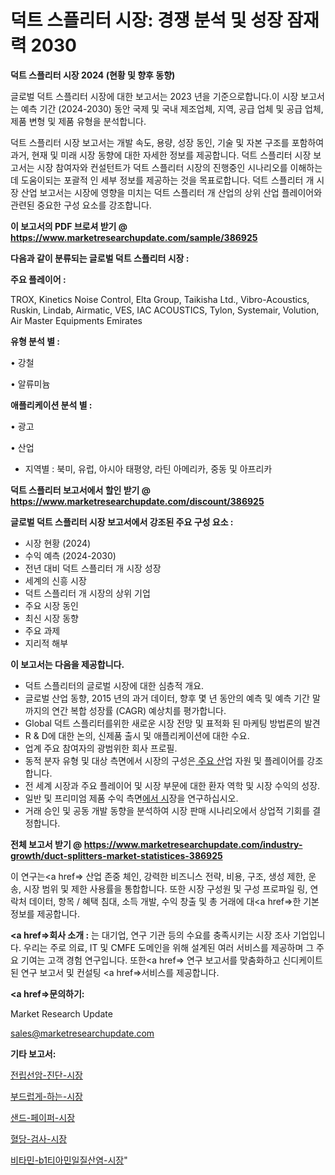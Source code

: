 # 덕트 스플리터 시장: 경쟁 분석 및 성장 잠재력 2030

<strong>덕트 스플리터 시장 2024 (현황 및 향후 동향)</strong>

글로벌 덕트 스플리터 시장에 대한 보고서는 2023 년을 기준으로합니다.이 시장 보고서는 예측 기간 (2024-2030) 동안 국제 및 국내 제조업체, 지역, 공급 업체 및 공급 업체, 제품 변형 및 제품 유형을 분석합니다.

덕트 스플리터 시장 보고서는 개발 속도, 용량, 성장 동인, 기술 및 자본 구조를 포함하여 과거, 현재 및 미래 시장 동향에 대한 자세한 정보를 제공합니다. 덕트 스플리터 시장 보고서는 시장 참여자와 컨설턴트가 덕트 스플리터 시장의 진행중인 시나리오를 이해하는 데 도움이되는 포괄적 인 세부 정보를 제공하는 것을 목표로합니다. 덕트 스플리터 개 시장 산업 보고서는 시장에 영향을 미치는 덕트 스플리터 개 산업의 상위 산업 플레이어와 관련된 중요한 구성 요소를 강조합니다.



<strong>이 보고서의 PDF 브로셔 받기 @ <a href=https://www.marketresearchupdate.com/sample/386925>https://www.marketresearchupdate.com/sample/386925</a></strong>



<strong>다음과 같이 분류되는 글로벌 덕트 스플리터 시장 :</strong>



<strong>주요 플레이어 :</strong>

TROX, Kinetics Noise Control, Elta Group, Taikisha Ltd., Vibro-Acoustics, Ruskin, Lindab, Airmatic, VES, IAC ACOUSTICS, Tylon, Systemair, Volution, Air Master Equipments Emirates



<strong>유형 분석 별 :</strong>

• 강철

• 알류미늄



<strong>애플리케이션 분석 별 :</strong>

• 광고

• 산업

<ul>
  <li>지역별 : 북미, 유럽, 아시아 태평양, 라틴 아메리카, 중동 및 아프리카</li>
</ul>


<strong>덕트 스플리터 보고서에서 할인 받기 @ <a href=https://www.marketresearchupdate.com/discount/386925>https://www.marketresearchupdate.com/discount/386925</a></strong>



<strong>글로벌 덕트 스플리터 시장 보고서에서 강조된 주요 구성 요소 :</strong>
<ul>
  <li>시장 현황 (2024)</li>
  <li>수익 예측 (2024-2030)</li>
  <li>전년 대비 덕트 스플리터 개 시장 성장</li>
  <li>세계의 신흥 시장</li>
  <li>덕트 스플리터 개 시장의 상위 기업</li>
  <li>주요 시장 동인</li>
  <li>최신 시장 동향</li>
  <li>주요 과제</li>
  <li>지리적 해부</li>
</ul>


<strong>이 보고서는 다음을 제공합니다.</strong>
<ul>
  <li>덕트 스플리터의 글로벌 시장에 대한 심층적 개요.</li>
  <li>글로벌 산업 동향, 2015 년의 과거 데이터, 향후 몇 년 동안의 예측 및 예측 기간 말까지의 연간 복합 성장률 (CAGR) 예상치를 평가합니다.</li>
  <li>Global 덕트 스플리터를위한 새로운 시장 전망 및 표적화 된 마케팅 방법론의 발견</li>
  <li>R &amp; D에 대한 논의, 신제품 출시 및 애플리케이션에 대한 수요.</li>
  <li>업계 주요 참여자의 광범위한 회사 프로필.</li>
  <li>동적 분자 유형 및 대상 측면에서 시장의 구성은<a href=> 주요 산</a>업 자원 및 플레이어를 강조합니다.</li>
  <li>전 세계 시장과 주요 플레이어 및 시장 부문에 대한 환자 역학 및 시장 수익의 성장.</li>
  <li>일반 및 프리미엄 제품 수익 측면<a href=>에서 시</a>장을 연구하십시오.</li>
  <li>거래 승인 및 공동 개발 동향을 분석하여 시장 판매 시나리오에서 상업적 기회를 결정합니다.</li>
</ul>



<strong>전체 보고서 받기 @ <a href=https://www.marketresearchupdate.com/industry-growth/duct-splitters-market-statistices-386925>https://www.marketresearchupdate.com/industry-growth/duct-splitters-market-statistices-386925</a></strong>

이 연구는<a href=> 산업 존중</a> 체인, 강력한 비즈니스 전략, 비용, 구조, 생성 제한, 운송, 시장 범위 및 제한 사용률을 통합합니다. 또한 시장 구성원 및 구성 프로파일 링, 연락처 데이터, 항목 / 혜택 침대, 소득 개발, 수익 창출 및 총 거래에 대<a href=>한 기본 </a>정보를 제공합니다.



<strong><a href=>회사 소</a>개 :</strong>
는 대기업, 연구 기관 등의 수요를 충족시키는 시장 조사 기업입니다. 우리는 주로 의료, IT 및 CMFE 도메인을 위해 설계된 여러 서비스를 제공하며 그 주요 기여는 고객 경험 연구입니다. 또한<a href=> 연구 보</a>고서를 맞춤화하고 신디케이트 된 연구 보고서 및 컨설팅 <a href=>서비스</a>를 제공합니다.



<strong><a href=>문의하기:</a></strong>

Market Research Update

sales@marketresearchupdate.com



<strong>기타 보고서:</strong>

<a href=https://www.linkedin.com/pulse/전립선암-진단-시장-진입-전략-및-위험-평가2029년-survey-savvy-insights-360-analysis/>전립선암-진단-시장</a>

<a href=https://www.linkedin.com/pulse/부드럽게-하는-시장-진입-전략-및-위험-평가2029년-survey-savvy-insights-360-analysis-thvdf/>부드럽게-하는-시장</a>

<a href=https://www.linkedin.com/pulse/샌드-페이퍼-시장-동향-및-성장-전망-isdailynews-m1dsf/>샌드-페이퍼-시장</a>

<a href=https://www.linkedin.com/pulse/혈당-검사-시장-동향-및-성장-전망-consumer-connection-compendium-ana-cuucf/>혈당-검사-시장</a>

<a href=https://www.linkedin.com/pulse/비타민-b1티아민일질산염-시장-경쟁-분석-및-성장-잠재력-2030-bi3qf/>비타민-b1티아민일질산염-시장</a>"

